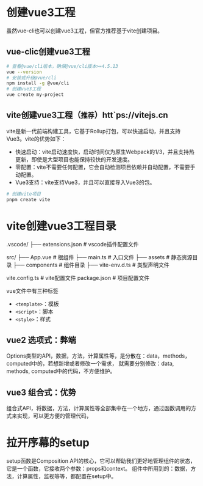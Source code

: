 # 创建vue3工程
虽然vue-cli也可以创建vue3工程，但官方推荐基于vite创建项目。

## vue-clic创建vue3工程
```bash
# 查看@vue/cli版本，确保@vue/cli版本>=4.5.13
vue --version
# 安装或升级@vue/cli
npm install -g @vue/cli
# 创建vue3工程
vue create my-project
```

## vite创建vue3工程（`推荐`）htt`ps://vitejs.cn
vite是新一代前端构建工具，它基于Rollup打包，可以快速启动，并且支持Vue3。vite的优势如下：
- 快速启动：vite启动速度快，启动时间仅为原生Webpack的1/3，并且支持热更新，即使是大型项目也能保持较快的开发速度。
- 零配置：vite不需要任何配置，它会自动检测项目依赖并自动配置，不需要手动配置。
- Vue3支持：vite支持Vue3，并且可以直接导入Vue3的包。
```bash
# 创建vite项目
pnpm create vite
```

# vite创建vue3工程目录
.vscode/
├── extensions.json # vscode插件配置文件

src/
├── App.vue # 根组件
├── main.ts # 入口文件
├── assets # 静态资源目录
├── components # 组件目录
├── vite-env.d.ts # 类型声明文件

vite.config.ts # vite配置文件
package.json # 项目配置文件

vue文件中有三种标签
- `<template>`：模板
- `<script>`：脚本
- `<style>`：样式

## vue2 选项式：弊端
Options类型的API，数据，方法，计算属性等，是分散在：data，methods，computed中的，若想新增或者修改一个需求，
就需要分别修改：data, methods, computed中的代码，不方便维护。

## vue3 组合式：优势
组合式API，将数据，方法，计算属性等全部集中在一个地方，通过函数调用的方式来实现，可以更方便的管理代码，

# 拉开序幕的setup
setup函数是Composition API的核心，它可以帮助我们更好地管理组件的状态，它是一个函数，它接收两个参数：props和context。
组件中所用到的：数据，方法，计算属性，监视等等，都配置在setup中。
